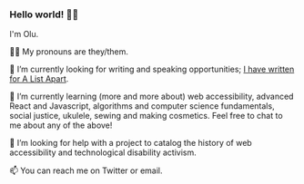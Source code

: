### Hello world! 👋🏿

I'm Olu.

👍🏿 My pronouns are they/them.

🔭 I’m currently looking for writing and speaking opportunities; [I have written for A List Apart](https://alistapart.com/article/building-the-woke-web/).

🌱 I’m currently learning (more and more about) web accessibility, advanced React and Javascript, algorithms and computer science fundamentals, social justice, ukulele, sewing and making cosmetics. Feel free to chat to me about any of the above!

🤔 I’m looking for help with a project to catalog the history of web accessibility and technological disability activism.

📫 You can reach me on Twitter or email.
